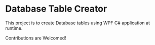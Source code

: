 # Database Table Creator
This  project is to create Database tables using WPF C# application at runtime.

Contributions are Welcomed!
